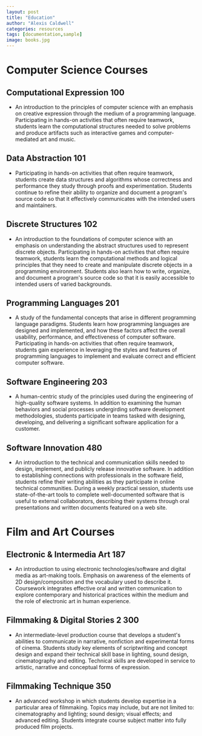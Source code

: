 ```yaml
---
layout: post
title: "Education"
author: "Alexis Caldwell"
categories: resources
tags: [documentation,sample]
image: books.jpg
---
```


# Computer Science Courses

## Computational Expression 100

- An introduction to the principles of computer science with an emphasis on creative expression through the medium of a programming language. Participating in hands-on activities that often require teamwork, students learn the computational structures needed to solve problems and produce artifacts such as interactive games and computer-mediated art and music.

## Data Abstraction 101

- Participating in hands-on activities that often require teamwork, students create data structures and algorithms whose correctness and performance they study through proofs and experimentation. Students continue to refine their ability to organize and document a program's source code so that it effectively communicates with the intended users and maintainers.

## Discrete Structures 102

- An introduction to the foundations of computer science with an emphasis on understanding the abstract structures used to represent discrete objects. Participating in hands-on activities that often require teamwork, students learn the computational methods and logical principles that they need to create and manipulate discrete objects in a programming environment. Students also learn how to write, organize, and document a program's source code so that it is easily accessible to intended users of varied backgrounds.

## Programming Languages 201

- A study of the fundamental concepts that arise in different programming language paradigms. Students learn how programming languages are designed and implemented, and how these factors affect the overall usability, performance, and effectiveness of computer software. Participating in hands-on activities that often require teamwork, students gain experience in leveraging the styles and features of programming languages to implement and evaluate correct and efficient computer software.

## Software Engineering 203

- A human-centric study of the principles used during the engineering of high-quality software systems. In addition to examining the human behaviors and social processes undergirding software development methodologies, students participate in teams tasked with designing, developing, and delivering a significant software application for a customer.

## Software Innovation 480

- An introduction to the technical and communication skills needed to design, implement, and publicly release innovative software. In addition to establishing connections with professionals in the software field, students refine their writing abilities as they participate in online technical communities. During a weekly practical session, students use state-of-the-art tools to complete well-documented software that is useful to external collaborators, describing their systems through oral presentations and written documents featured on a web site.

# Film and Art Courses

## Electronic & Intermedia Art 187

- An introduction to using electronic technologies/software and digital media as art-making tools. Emphasis on awareness of the elements of 2D design/composition and the vocabulary used to describe it. Coursework integrates effective oral and written communication to explore contemporary and historical practices within the medium and the role of electronic art in human experience.

## Filmmaking & Digital Stories 2 300

- An intermediate-level production course that develops a student's abilities to communicate in narrative, nonfiction and experimental forms of cinema. Students study key elements of scriptwriting and concept design and expand their technical skill base in lighting, sound design, cinematography and editing. Technical skills are developed in service to artistic, narrative and conceptual forms of expression.

## Filmmaking Technique 350

- An advanced workshop in which students develop expertise in a particular area of filmmaking. Topics may include, but are not limited to: cinematography and lighting; sound design; visual effects; and advanced editing. Students integrate course subject matter into fully produced film projects.